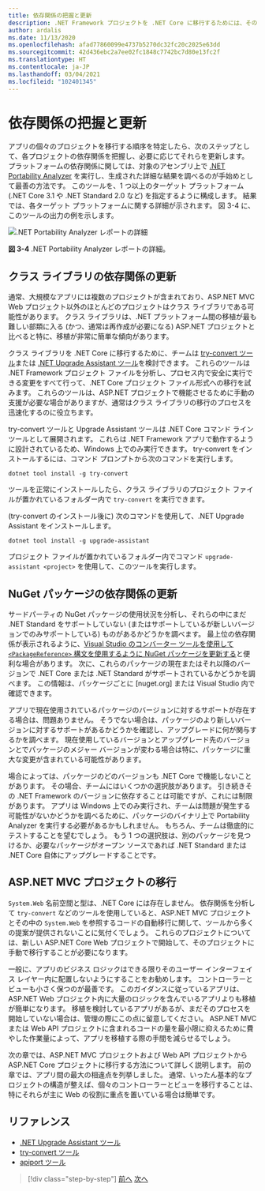```yaml
---
title: 依存関係の把握と更新
description: .NET Framework プロジェクトを .NET Core に移行するためには、その依存関係を .NET Core で機能するように更新する必要があります。 このセクションでは、大規模なアプリの移行を計画するために使用できるツールとアプローチについて説明します。
author: ardalis
ms.date: 11/13/2020
ms.openlocfilehash: afad77860099e4737b5270dc32fc20c2025e63dd
ms.sourcegitcommit: 42d436ebc2a7ee02fc1848c7742bc7d80e13fc2f
ms.translationtype: HT
ms.contentlocale: ja-JP
ms.lasthandoff: 03/04/2021
ms.locfileid: "102401345"
---
```

# <a name="understand-and-update-dependencies"></a>依存関係の把握と更新

アプリの個々のプロジェクトを移行する順序を特定したら、次のステップとして、各プロジェクトの依存関係を把握し、必要に応じてそれらを更新します。 プラットフォームの依存関係に関しては、対象のアセンブリ上で [.NET Portability Analyzer](../../standard/analyzers/portability-analyzer.md) を実行し、生成された詳細な結果を調べるのが手始めとして最善の方法です。 このツールを、1 つ以上のターゲット プラットフォーム (.NET Core 3.1 や .NET Standard 2.0 など) を指定するように構成します。 結果では、各ターゲット プラットフォームに関する詳細が示されます。 図 3-4 に、このツールの出力の例を示します。

![.NET Portability Analyzer レポートの詳細](./media/Figure3-4.png)

**図 3-4** .NET Portability Analyzer レポートの詳細。

## <a name="update-class-library-dependencies"></a>クラス ライブラリの依存関係の更新

通常、大規模なアプリには複数のプロジェクトが含まれており、ASP.NET MVC Web プロジェクト以外のほとんどのプロジェクトはクラス ライブラリである可能性があります。 クラス ライブラリは、.NET プラットフォーム間の移植が最も難しい部類に入る (かつ、通常は再作成が必要になる) ASP.NET プロジェクトと比べると特に、移植が非常に簡単な傾向があります。

クラス ライブラリを .NET Core に移行するために、チームは [try-convert ツール](https://github.com/dotnet/try-convert)または [.NET Upgrade Assistant ツール](https://aka.ms/dotnet-upgrade-assistant)を検討できます。 これらのツールは .NET Framework プロジェクト ファイルを分析し、プロセス内で安全に実行できる変更をすべて行って、.NET Core プロジェクト ファイル形式への移行を試みます。 これらのツールは、ASP.NET プロジェクトで機能させるために手動の支援が必要な場合がありますが、通常はクラス ライブラリの移行のプロセスを迅速化するのに役立ちます。

try-convert ツールと Upgrade Assistant ツールは .NET Core コマンド ライン ツールとして展開されます。 これらは .NET Framework アプリで動作するように設計されているため、Windows 上でのみ実行できます。 try-convert をインストールするには、コマンド プロンプトから次のコマンドを実行します。

```dotnetcli
dotnet tool install -g try-convert
```

ツールを正常にインストールしたら、クラス ライブラリのプロジェクト ファイルが置かれているフォルダー内で `try-convert` を実行できます。

(try-convert のインストール後に) 次のコマンドを使用して、.NET Upgrade Assistant をインストールします。

```dotnetcli
dotnet tool install -g upgrade-assistant
```

プロジェクト ファイルが置かれているフォルダー内でコマンド `upgrade-assistant <project>` を使用して、このツールを実行します。

## <a name="update-nuget-package-dependencies"></a>NuGet パッケージの依存関係の更新

サードパーティの NuGet パッケージの使用状況を分析し、それらの中にまだ .NET Standard をサポートしていない (またはサポートしているが新しいバージョンでのみサポートしている) ものがあるかどうかを調べます。 最上位の依存関係が表示されるように、[Visual Studio のコンバーター ツールを使用して `<PackageReference>` 構文を使用するように NuGet パッケージを更新する](/nuget/consume-packages/migrate-packages-config-to-package-reference)と便利な場合があります。 次に、これらのパッケージの現在またはそれ以降のバージョンで .NET Core または .NET Standard がサポートされているかどうかを調べます。 この情報は、パッケージごとに [nuget.org] または Visual Studio 内で確認できます。

アプリで現在使用されているパッケージのバージョンに対するサポートが存在する場合は、問題ありません。 そうでない場合は、パッケージのより新しいバージョンに対するサポートがあるかどうかを確認し、アップグレードに何が関与するかを調べます。 現在使用しているバージョンとアップグレード先のバージョンとでパッケージのメジャー バージョンが変わる場合は特に、パッケージに重大な変更が含まれている可能性があります。

場合によっては、パッケージのどのバージョンも .NET Core で機能しないことがあります。 その場合、チームにはいくつかの選択肢があります。 引き続きその .NET Framework のバージョンに依存することは可能ですが、これには制限があります。 アプリは Windows 上でのみ実行され、チームは問題が発生する可能性がないかどうかを調べるために、パッケージのバイナリ上で Portability Analyzer を実行する必要があるかもしれません。 もちろん、チームは徹底的にテストすることを望むでしょう。 もう 1 つの選択肢は、別のパッケージを見つけるか、必要なパッケージがオープン ソースであれば .NET Standard または .NET Core 自体にアップグレードすることです。

## <a name="migrate-aspnet-mvc-projects"></a>ASP.NET MVC プロジェクトの移行

`System.Web` 名前空間と型は、.NET Core には存在しません。 依存関係を分析して `try-convert` などのツールを使用していると、ASP.NET MVC プロジェクトとその中の `System.Web` を参照するコードの自動移行に関して、ツールから多くの提案が提供されないことに気付くでしょう。 これらのプロジェクトについては、新しい ASP.NET Core Web プロジェクトで開始して、そのプロジェクトに手動で移行することが必要になります。

一般に、アプリのビジネス ロジックはできる限りそのユーザー インターフェイス レイヤー内に配置しないようにすることをお勧めします。 コントローラーとビューも小さく保つのが最善です。 このガイダンスに従っているアプリは、ASP.NET Web プロジェクト内に大量のロジックを含んでいるアプリよりも移植が簡単になります。 移植を検討しているアプリがあるが、まだそのプロセスを開始していない場合は、管理の際にこの点に留意してください。 ASP.NET MVC または Web API プロジェクトに含まれるコードの量を最小限に抑えるために費やした作業量によって、アプリを移植する際の手間を減らせるでしょう。

次の章では、ASP.NET MVC プロジェクトおよび Web API プロジェクトから ASP.NET Core プロジェクトに移行する方法について詳しく説明します。 前の章では、アプリ間の最大の相違点を列挙しました。 通常、いったん基本的なプロジェクトの構造が整えば、個々のコントローラーとビューを移行することは、特にそれらが主に Web の役割に重点を置いている場合は簡単です。

## <a name="references"></a>リファレンス

- [.NET Upgrade Assistant ツール](https://aka.ms/dotnet-upgrade-assistant)
- [try-convert ツール](https://github.com/dotnet/try-convert)
- [apiport ツール](https://github.com/microsoft/dotnet-apiport)

>[!div class="step-by-step"]
>[前へ](identify-migration-sequence.md)
>[次へ](strategies-migrating-in-production.md)

